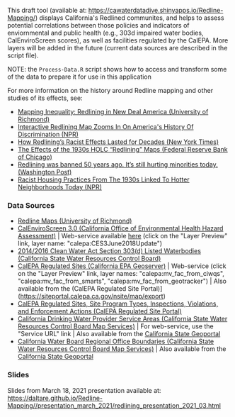 This draft tool (available at: https://cawaterdatadive.shinyapps.io/Redline-Mapping/) displays California's Redlined communites, and helps to assess potential correlations between those policies and indicators of enviornmental and public health (e.g., 303d impaired water bodies, CalEnviroScreen scores), as well as facilities regulated by the CalEPA. More layers will be added in the future (current data sources are described in the script file). 

NOTE: the `Process-Data.R` script shows how to access and transform some of the data to prepare it for use in this application

For more information on the history around Redline mapping and other studies of its effects, see:
- [Mapping Inequality: Redlining in New Deal America (University of Richmond)](https://dsl.richmond.edu/panorama/redlining/#text=intro)
- [Interactive Redlining Map Zooms In On America's History Of Discrimination (NPR)](https://www.npr.org/sections/thetwo-way/2016/10/19/498536077/interactive-redlining-map-zooms-in-on-americas-history-of-discrimination)
- [How Redlining’s Racist Effects Lasted for Decades (New York Times)](https://www.nytimes.com/2017/08/24/upshot/how-redlinings-racist-effects-lasted-for-decades.html)
- [The Effects of the 1930s HOLC “Redlining” Maps (Federal Reserve Bank of Chicago)](https://www.chicagofed.org/publications/working-papers/2017/wp2017-12)
- [Redlining was banned 50 years ago. It’s still hurting minorities today. (Washington Post)](https://www.washingtonpost.com/news/wonk/wp/2018/03/28/redlining-was-banned-50-years-ago-its-still-hurting-minorities-today/)
- [Racist Housing Practices From The 1930s Linked To Hotter Neighborhoods Today (NPR)](https://www.npr.org/2020/01/14/795961381/racist-housing-practices-from-the-1930s-linked-to-hotter-neighborhoods-today)

### Data Sources
- [Redline Maps (University of Richmond)](http://dsl.richmond.edu/panorama/redlining/#text=downloads)
- [CalEnviroScreen 3.0 (California Office of Environmental Health Hazard Assessment)](https://oehha.ca.gov/calenviroscreen/report/calenviroscreen-30) | Web-service available [here](https://services.calepa.ca.gov/geoserver/) (click on the "Layer Preview" link, layer name: "calepa:CES3June2018Update")
- [2014/2016 Clean Water Act Section 303(d) Listed Waterbodies (California State Water Resources Control Board)](https://www.waterboards.ca.gov/water_issues/programs/tmdl/integrated2014_2016.shtml)
- [CalEPA Regulated Sites (California EPA Geoserver)](https://services.calepa.ca.gov/geoserver/) | Web-service (click on the "Layer Preview" link, layer names: "calepa:mv_fac_from_ciwqs", "calepa:mv_fac_from_smarts", "calepa:mv_fac_from_geotracker") | Also available from the (CalEPA Regulated Site Portal)](https://siteportal.calepa.ca.gov/nsite/map/export)
- [CalEPA Regulated Sites, Site Program Types, Inspections, Violations, and Enforcement Actions (CalEPA Regulated Site Portal)](https://siteportal.calepa.ca.gov/nsite/map/export)
- [California Drinking Water Provider Service Areas (California State Water Resources Control Board Map Services)](https://gispublic.waterboards.ca.gov/portal/home/item.html?id=fbba842bf134497c9d611ad506ec48cc#overview) | For web-service, use the "Service URL" link | Also available from the [California State Geoportal](https://gis.data.ca.gov/datasets/waterboards::california-drinking-water-system-area-boundaries)
- [California Water Board Regional Office Boundaries (California State Water Resources Control Board Map Services)](http://gispublic.waterboards.ca.gov/arcgis/rest/services/Administrative/RB_OfficeAreas/MapServer/0) | Also available from the [California State Geoportal](https://gis.data.ca.gov/datasets/waterboards::regional-board-boundaries)

### Slides
Slides from March 18, 2021 presentation available at: https://daltare.github.io/Redline-Mapping//presentation_march_2021/redlining_presentation_2021_03.html
